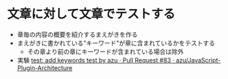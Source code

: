# 文章に対して文章でテストする

-   章毎の内容の概要を紹介するまえがきを作る
-   まえがきに書かれている"キーワード"が章に含まれているかをテストする
    -   その章より前の章にキーワードが含まれている場合は除外
-   実験 [test: add keywords test by azu · Pull Request #83 · azu/JavaScript-Plugin-Architecture](https://github.com/azu/JavaScript-Plugin-Architecture/pull/83 "test: add keywords test by azu · Pull Request #83 · azu/JavaScript-Plugin-Architecture")
